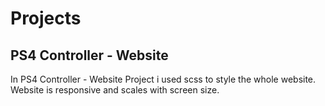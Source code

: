 # Projects

## PS4 Controller - Website

In PS4 Controller - Website Project i used scss to style the whole website. Website is responsive and scales with screen size.